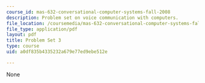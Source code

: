 ```yaml
---
course_id: mas-632-conversational-computer-systems-fall-2008
description: Problem set on voice communication with computers.
file_location: /coursemedia/mas-632-conversational-computer-systems-fall-2008/a0df835b4335232a679e77ed9ebe512e_ps3.pdf
file_type: application/pdf
layout: pdf
title: Problem Set 3
type: course
uid: a0df835b4335232a679e77ed9ebe512e

---
```

None